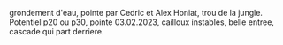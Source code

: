 grondement d'eau, pointe par Cedric et Alex Honiat, trou de la jungle. Potentiel p20 ou p30, pointe 03.02.2023, cailloux instables, belle entree, cascade qui part derriere. 